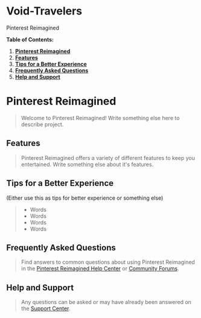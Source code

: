 # Void-Travelers
Pinterest Reimagined

**Table of Contents:**
1. [**Pinterest Reimagined**](https://github.com/John-Tedesco/ChipmunkCoders/blob/main/README.md#twitter)
2. [**Features**](https://github.com/John-Tedesco/ChipmunkCoders/blob/main/README.md#features)
3. [**Tips for a Better Experience**](https://github.com/John-Tedesco/ChipmunkCoders/blob/main/README.md#tips-for-a-better-experience)
4. [**Frequently Asked Questions**](https://github.com/John-Tedesco/ChipmunkCoders/blob/main/README.md#frequently-asked-questions)
5. [**Help and Support**](https://github.com/John-Tedesco/ChipmunkCoders/blob/main/README.md#help-and-support)
# Pinterest Reimagined
> Welcome to Pinterest Reimagined! Write something else here to describe project.
## Features
> Pinterest Reimagined offers a variety of different features to keep you entertained. Write something else about it's features.
## Tips for a Better Experience
(Either use this as tips for better experience or something else)
> - Words
> - Words
> - Words
> - Words
## Frequently Asked Questions
> Find answers to common questions about using Pinterest Reimagined in the [Pinterest Reimagined Help Center](https://www.PinterestReimagined/HelpCenter.com/) or [Community Forums](https://www.PinterestReimagined/Community/Forums.com/).
## Help and Support
> Any questions can be asked or may have already been answered on the [Support Center](https://www.PinterestReimagined/SupportCenter.com/).
